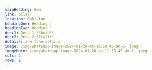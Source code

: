 ```yaml
---
mainHeading: Gem
link: bilal
location: Pakistan
headingOne: Heading 1
headingTwo: Heading 1
desc1: Desc 1 **bold**
desc2: D﻿esc 2 *Italic*
details: a﻿re trhe details
image: /img/whatsapp-image-2024-01-28-at-11.58.45-am-1-.jpeg
imageMain: /img/whatsapp-image-2024-01-28-at-11.58.45-am-1-.jpeg
cols: 2
rows: 1
---
```

